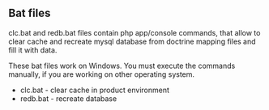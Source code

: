 ## Bat files

clc.bat and redb.bat files contain php app/console commands, that allow to clear cache and recreate mysql database from doctrine mapping files and fill it with data.

These bat files work on Windows. You must execute the commands manually, if you are working on other operating system.

* clc.bat - clear cache in product environment
* redb.bat - recreate database